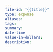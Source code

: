 ```yaml
---
file-id: "{{title}}"
type: expense
aliases: 
tags: 
summary: 
date-time: 
value-in-dollars: 
description:
---
```

